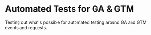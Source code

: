 # Automated Tests for GA & GTM

Testing out what's possible for automated testing around GA and GTM events and requests.
